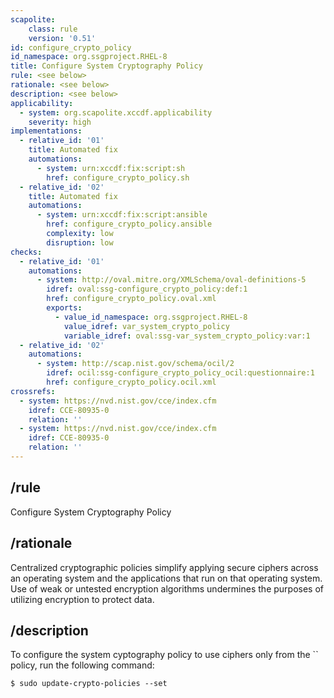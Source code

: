 ```yaml
---
scapolite:
    class: rule
    version: '0.51'
id: configure_crypto_policy
id_namespace: org.ssgproject.RHEL-8
title: Configure System Cryptography Policy
rule: <see below>
rationale: <see below>
description: <see below>
applicability:
  - system: org.scapolite.xccdf.applicability
    severity: high
implementations:
  - relative_id: '01'
    title: Automated fix
    automations:
      - system: urn:xccdf:fix:script:sh
        href: configure_crypto_policy.sh
  - relative_id: '02'
    title: Automated fix
    automations:
      - system: urn:xccdf:fix:script:ansible
        href: configure_crypto_policy.ansible
        complexity: low
        disruption: low
checks:
  - relative_id: '01'
    automations:
      - system: http://oval.mitre.org/XMLSchema/oval-definitions-5
        idref: oval:ssg-configure_crypto_policy:def:1
        href: configure_crypto_policy.oval.xml
        exports:
          - value_id_namespace: org.ssgproject.RHEL-8
            value_idref: var_system_crypto_policy
            variable_idref: oval:ssg-var_system_crypto_policy:var:1
  - relative_id: '02'
    automations:
      - system: http://scap.nist.gov/schema/ocil/2
        idref: ocil:ssg-configure_crypto_policy_ocil:questionnaire:1
        href: configure_crypto_policy.ocil.xml
crossrefs:
  - system: https://nvd.nist.gov/cce/index.cfm
    idref: CCE-80935-0
    relation: ''
  - system: https://nvd.nist.gov/cce/index.cfm
    idref: CCE-80935-0
    relation: ''
---
```



## /rule

Configure System Cryptography Policy

## /rationale

Centralized
cryptographic policies simplify applying secure ciphers across an
operating system and the applications that run on that operating system.
Use of weak or untested encryption algorithms undermines the purposes of
utilizing encryption to protect data.

## /description

To
configure the system cyptography policy to use ciphers only from the ``
policy, run the following command:

``` {html="http://www.w3.org/1999/xhtml" ns0="http://checklists.nist.gov/xccdf/1.1"}
$ sudo update-crypto-policies --set 
```
